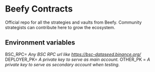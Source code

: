 
# Beefy Contracts
Official repo for all the strategies and vaults from Beefy. Community strategists can contribute here to grow the ecosystem.

## Environment variables
BSC_RPC= *Any BSC RPC url like https://bsc-dataseed.binance.org/*
DEPLOYER_PK= *A private key to serve as main account.*
OTHER_PK = *A private key to serve as secondary account when testing.*
